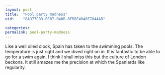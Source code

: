 ```yaml
---
layout: post
title:  "Pool party madness"
uid:	"8A977C83-0E87-040B-8FBBF4040E704AAB"

categories: 
permalink: pool-party-madness
---
```

Like a well oiled clock, Spain has taken to the swimming pools. The temperature is just right and we dived right on in. It is fantastic to be able to go for a swim again, I think I shall miss this but the culture of London beckons. It still amazes me the  precision at which the Spaniards like regularity.